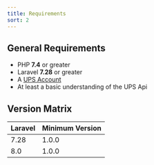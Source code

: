 ```yaml
---
title: Requirements
sort: 2
---
```


## General Requirements

- PHP **7.4** or greater
- Laravel **7.28** or greater
- A [UPS Account](https://www.ups.com/upsdeveloperkit?loc=en_US)
- At least a basic understanding of the UPS Api

## Version Matrix

| Laravel | Minimum Version |
| --- | --- |
| 7.28 | 1.0.0 |
| 8.0 | 1.0.0 |
